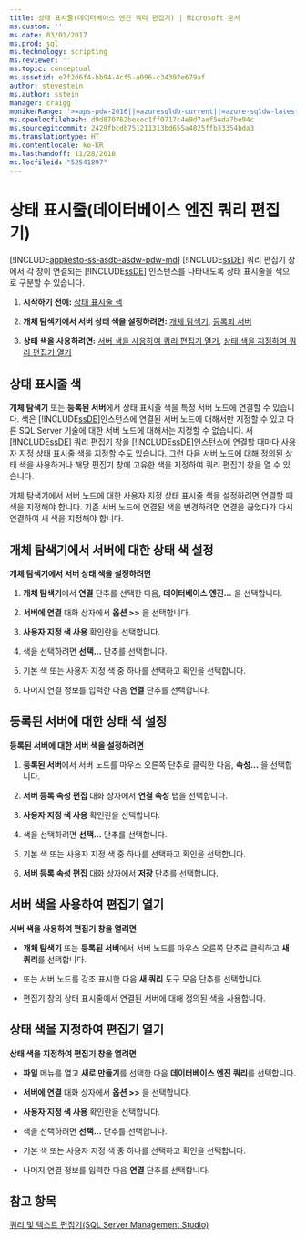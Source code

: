 ```yaml
---
title: 상태 표시줄(데이터베이스 엔진 쿼리 편집기) | Microsoft 문서
ms.custom: ''
ms.date: 03/01/2017
ms.prod: sql
ms.technology: scripting
ms.reviewer: ''
ms.topic: conceptual
ms.assetid: e7f2d6f4-bb94-4cf5-a096-c34397e679af
author: stevestein
ms.author: sstein
manager: craigg
monikerRange: '>=aps-pdw-2016||=azuresqldb-current||=azure-sqldw-latest||>=sql-server-2016||=sqlallproducts-allversions||>=sql-server-linux-2017||=azuresqldb-mi-current'
ms.openlocfilehash: d9d870762becec1ff0717c4e9d7aef5eda7be94c
ms.sourcegitcommit: 2429fbcdb751211313bd655a4825ffb33354bda3
ms.translationtype: HT
ms.contentlocale: ko-KR
ms.lasthandoff: 11/28/2018
ms.locfileid: "52541897"
---
```

# <a name="status-bar-database-engine-query-editor"></a>상태 표시줄(데이터베이스 엔진 쿼리 편집기)
[!INCLUDE[appliesto-ss-asdb-asdw-pdw-md](../../includes/appliesto-ss-asdb-asdw-pdw-md.md)]
  [!INCLUDE[ssDE](../../includes/ssde-md.md)] 쿼리 편집기 창에서 각 창이 연결되는 [!INCLUDE[ssDE](../../includes/ssde-md.md)] 인스턴스를 나타내도록 상태 표시줄을 색으로 구분할 수 있습니다.  
  
1.  **시작하기 전에:**  [상태 표시줄 색](#StatusBarColors)  
  
2.  **개체 탐색기에서 서버 상태 색을 설정하려면:**  [개체 탐색기](#SetOEServerColor), [등록되 서버](#SetRegServerColor)  
  
3.  **상태 색을 사용하려면:**  [서버 색을 사용하여 쿼리 편집기 열기](#OpenServerColor), [상태 색을 지정하여 쿼리 편집기 열기](#OpenSpecColor)  
  
##  <a name="StatusBarColors"></a> 상태 표시줄 색  
 **개체 탐색기** 또는 **등록된 서버**에서 상태 표시줄 색을 특정 서버 노드에 연결할 수 있습니다. 색은 [!INCLUDE[ssDE](../../includes/ssde-md.md)]인스턴스에 연결된 서버 노드에 대해서만 지정할 수 있고 다른 SQL Server 기술에 대한 서버 노드에 대해서는 지정할 수 없습니다. 새 [!INCLUDE[ssDE](../../includes/ssde-md.md)] 쿼리 편집기 창을 [!INCLUDE[ssDE](../../includes/ssde-md.md)]인스턴스에 연결할 때마다 사용자 지정 상태 표시줄 색을 지정할 수도 있습니다. 그런 다음 서버 노드에 대해 정의된 상태 색을 사용하거나 해당 편집기 창에 고유한 색을 지정하여 쿼리 편집기 창을 열 수 있습니다.  
  
 개체 탐색기에서 서버 노드에 대한 사용자 지정 상태 표시줄 색을 설정하려면 연결할 때 색을 지정해야 합니다. 기존 서버 노드에 연결된 색을 변경하려면 연결을 끊었다가 다시 연결하여 새 색을 지정해야 합니다.  
  
##  <a name="SetOEServerColor"></a> 개체 탐색기에서 서버에 대한 상태 색 설정  
 **개체 탐색기에서 서버 상태 색을 설정하려면**  
  
1.  **개체 탐색기**에서 **연결** 단추를 선택한 다음, **데이터베이스 엔진...** 을 선택합니다.  
  
2.  **서버에 연결** 대화 상자에서 **옵션 >>** 을 선택합니다.  
  
3.  **사용자 지정 색 사용** 확인란을 선택합니다.  
  
4.  색을 선택하려면 **선택...** 단추를 선택합니다.  
  
5.  기본 색 또는 사용자 지정 색 중 하나를 선택하고 확인을 선택합니다.  
  
6.  나머지 연결 정보를 입력한 다음 **연결** 단추를 선택합니다.  
  
##  <a name="SetRegServerColor"></a> 등록된 서버에 대한 상태 색 설정  
 **등록된 서버에 대한 서버 색을 설정하려면**  
  
1.  **등록된 서버**에서 서버 노드를 마우스 오른쪽 단추로 클릭한 다음, **속성...** 을 선택합니다.  
  
2.  **서버 등록 속성 편집** 대화 상자에서 **연결 속성** 탭을 선택합니다.  
  
3.  **사용자 지정 색 사용** 확인란을 선택합니다.  
  
4.  색을 선택하려면 **선택...** 단추를 선택합니다.  
  
5.  기본 색 또는 사용자 지정 색 중 하나를 선택하고 확인을 선택합니다.  
  
6.  **서버 등록 속성 편집** 대화 상자에서 **저장** 단추를 선택합니다.  
  
##  <a name="OpenServerColor"></a> 서버 색을 사용하여 편집기 열기  
 **서버 색을 사용하여 편집기 창을 열려면**  
  
-   **개체 탐색기** 또는 **등록된 서버**에서 서버 노드를 마우스 오른쪽 단추로 클릭하고 **새 쿼리**를 선택합니다.  
  
-   또는 서버 노드를 강조 표시한 다음 **새 쿼리** 도구 모음 단추를 선택합니다.  
  
-   편집기 창의 상태 표시줄에서 연결된 서버에 대해 정의된 색을 사용합니다.  
  
##  <a name="OpenSpecColor"></a> 상태 색을 지정하여 편집기 열기  
 **상태 색을 지정하여 편집기 창을 열려면**  
  
-   **파일** 메뉴를 열고 **새로 만들기**를 선택한 다음 **데이터베이스 엔진 쿼리**를 선택합니다.  
  
-   **서버에 연결** 대화 상자에서 **옵션 >>** 을 선택합니다.  
  
-   **사용자 지정 색 사용** 확인란을 선택합니다.  
  
-   색을 선택하려면 **선택...** 단추를 선택합니다.  
  
-   기본 색 또는 사용자 지정 색 중 하나를 선택하고 확인을 선택합니다.  
  
-   나머지 연결 정보를 입력한 다음 **연결** 단추를 선택합니다.  
  
## <a name="see-also"></a>참고 항목  
 [쿼리 및 텍스트 편집기&#40;SQL Server Management Studio&#41;](../../relational-databases/scripting/query-and-text-editors-sql-server-management-studio.md)  
  
  
